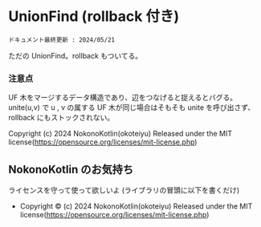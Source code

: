 # UnionFind (rollback 付き)
`ドキュメント最終更新 : 2024/05/21`

ただの UnionFind。rollback もついてる。  

### 注意点
UF 木をマージするデータ構造であり、辺をつなげると捉えるとバグる。  
unite(u,v) で u , v の属する UF 木が同じ場合はそもそも unite を呼び出さず、rollback にもストックされない。  

Copyright (c) 2024 NokonoKotlin(okoteiyu) Released under the MIT license(https://opensource.org/licenses/mit-license.php)


## NokonoKotlin のお気持ち
ライセンスを守って使って欲しいよ (ライブラリの冒頭に以下を書くだけ)
- Copyright ©️ (c) 2024 NokonoKotlin(okoteiyu) Released under the MIT license(https://opensource.org/licenses/mit-license.php)


